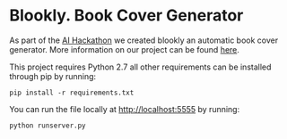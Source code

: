 # Blookly. Book Cover Generator
As part of the <a href="http://ai.hackathon.com/">AI Hackathon</a> we created blookly an automatic book cover generator. More information on our project can be found <a href="https://ai.platform.hackathon.com/#/projects/59478b69dea408000493aa06">here</a>.

This project requires Python 2.7 all other requirements can be installed through pip by running:

```
pip install -r requirements.txt 
```
You can run the file locally at <a href="http://localhost:5555">http://localhost:5555</a> by running:

```
python runserver.py
```


